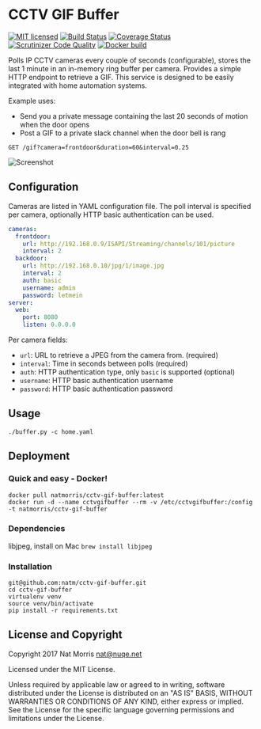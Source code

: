 # CCTV GIF Buffer

[![MIT licensed](https://img.shields.io/badge/license-MIT-blue.svg)](https://raw.githubusercontent.com/natm/cctv-gif-buffer/master/LICENSE)
[![Build Status](https://travis-ci.org/natm/cctv-gif-buffer.svg?branch=master)](https://travis-ci.org/natm/cctv-gif-buffer)
[![Coverage Status](https://coveralls.io/repos/github/natm/cctv-gif-buffer/badge.svg?branch=master)](https://coveralls.io/github/natm/cctv-gif-buffer?branch=master)
[![Scrutinizer Code Quality](https://scrutinizer-ci.com/g/natm/cctv-gif-buffer/badges/quality-score.png)](https://scrutinizer-ci.com/g/natm/cctv-gif-buffer/)
[![Docker build](https://img.shields.io/docker/automated/natmorris/cctv-gif-buffer.svg)](https://hub.docker.com/r/natmorris/cctv-gif-buffer/)

Polls IP CCTV cameras every couple of seconds (configurable), stores the last 1 minute in an in-memory ring buffer per camera. Provides a simple HTTP endpoint to retrieve a GIF. This service is designed to be easily integrated with home automation systems.

Example uses:

* Send you a private message containing the last 20 seconds of motion when the door opens
* Post a GIF to a private slack channel when the door bell is rang

`GET /gif?camera=frontdoor&duration=60&interval=0.25`

![Screenshot](https://raw.github.com/natm/cctv-gif-buffer/master/docs/demo1.gif)

## Configuration

Cameras are listed in YAML configuration file. The poll interval is specified per camera, optionally HTTP basic authentication can be used.

```yaml
cameras:
  frontdoor:
    url: http://192.168.0.9/ISAPI/Streaming/channels/101/picture
    interval: 2
  backdoor:
    url: http://192.168.0.10/jpg/1/image.jpg
    interval: 2
    auth: basic
    username: admin
    password: letmein
server:
  web:
    port: 8080
    listen: 0.0.0.0
```

Per camera fields:

  * `url`: URL to retrieve a JPEG from the camera from. (required)
  * `interval`: Time in seconds between polls (required)
  * `auth`: HTTP authentication type, only `basic` is supported (optional)
  * `username`: HTTP basic authentication username
  * `password`: HTTP basic authentication password

## Usage

`./buffer.py -c home.yaml`

## Deployment

### Quick and easy - Docker!

```
docker pull natmorris/cctv-gif-buffer:latest
docker run -d --name cctvgifbuffer --rm -v /etc/cctvgifbuffer:/config -t natmorris/cctv-gif-buffer
```

### Dependencies

libjpeg, install on Mac `brew install libjpeg`

### Installation

```
git@github.com:natm/cctv-gif-buffer.git
cd cctv-gif-buffer
virtualenv venv
source venv/bin/activate
pip install -r requirements.txt
```

## License and Copyright

Copyright 2017 Nat Morris nat@nuqe.net

Licensed under the MIT License.

Unless required by applicable law or agreed to in writing, software distributed under the License is distributed on an "AS IS" BASIS, WITHOUT WARRANTIES OR CONDITIONS OF ANY KIND, either express or implied. See the License for the specific language governing permissions and limitations under the License.

